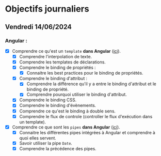 # Objectifs journaliers

## Vendredi 14/06/2024

### Angular :

- [x] Comprendre ce qu'est un `template` **dans Angular** ([ici](https://angular.dev/guide/templates)).
  - [x] Comprendre l'interpolation de texte.
  - [x] Comprendre les templates de déclarations.
  - [x] Comprendre le binding de propriétés :
    - [x] Connaitre les best practices pour le binding de propriétés.
  - [x] Comprendre le binding d'attribut :
    - [x] Comprendre la différence qu'il y a entre le binding d'attribut et le binding de propriété.
    - [x] Comprendre pourquoi utiliser le binding d'attribut.
  - [x] Comprendre le binding CSS.
  - [x] Comprendre le binding d'évènements.
  - [x] Comprendre ce qu'est le binding à double sens.
  - [x] Comprendre le flux de controle (controller le flux d'exécution dans un template).
- [x] Comprendre ce que sont les `pipes` **dans Angular** ([ici](https://angular.dev/guide/pipes)).
  - [x] Connaitre les différentes pipes intégrées à Angular et comprendre à quoi elles servent.
  - [x] Savoir utiliser la pipe `Date`.
  - [x] Comprendre la précédence des pipes.